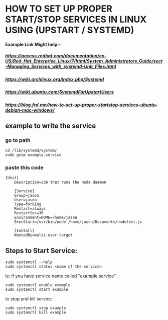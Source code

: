 # HOW TO SET UP PROPER START/STOP SERVICES IN LINUX USING (UPSTART / SYSTEMD)

#### Example Link Might help:-
##### https://access.redhat.com/documentation/en-US/Red_Hat_Enterprise_Linux/7/html/System_Administrators_Guide/sect-Managing_Services_with_systemd-Unit_Files.html
##### https://wiki.archlinux.org/index.php/Systemd
##### https://wiki.ubuntu.com/SystemdForUpstartUsers
##### https://blog.frd.mn/how-to-set-up-proper-startstop-services-ubuntu-debian-mac-windows/

## example to write the service

### go to path 

	cd /lib/systemd/system/
	sudo gvim example.service
	 
### paste this code
	
	[Unit]
        Description=Job that runs the node daemon
        
        [Service]
        Group=jason
        User=jason
        Type=forking
        Restart=always
        RestartSec=30
        Environment=HOME=/home/jason
        ExecStart=/usr/bin/node /home/jason/Documents/nodetest.js
        
        [Install]
        WantedBy=multi-user.target

## Steps to Start Service:
	sudo systemctl --help
	sudo systemctl status <name of the service> 

ie: if you have service name called "example.service"

	sudo systemctl enable example
	sudo systemctl start example

to stop and kill service

	sudo systemctl stop example
	sudo systemctl kill example

	




